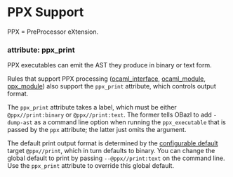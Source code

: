 PPX Support
===========

PPX = PreProcessor eXtension.

### attribute: <a name="ppx_print">ppx\_print</a>

PPX executables can emit the AST they produce in binary or text form.

Rules that support PPX processing
([ocaml\_interface](../refman/rules_ocaml.md#ocaml_interface),
[ocaml\_module](../refman/rules_ocaml.md#ocaml_module),
[ppx\_module](../refman/rules_ppx.md#ppx_module)) also support the
`ppx_print` attribute, which controls output format.

The `ppx_print` attribute takes a label, which must be either
`@ppx//print:binary` or `@ppx//print:text`. The former tells OBazl to
add `-dump-ast` as a command line option when running the
`ppx_executable` that is passed by the `ppx` attribute; the latter just
omits the argument.

The default print output format is determined by the [configurable
default](abcd.md) target `@ppx//print`, which in turn defaults to
binary. You can change the global default to print by passing
`--@ppx//print:text` on the command line. Use the `ppx_print` attribute
to override this global default.
